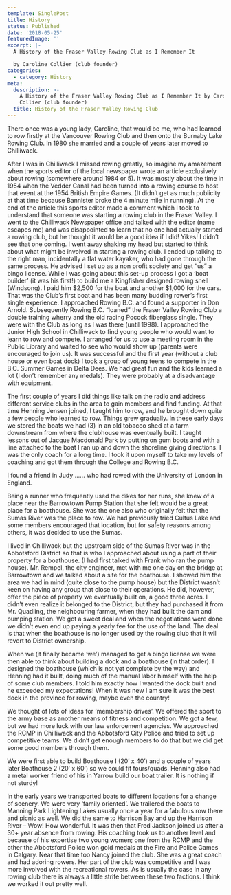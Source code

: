 ```yaml
---
template: SinglePost
title: History
status: Published
date: '2018-05-25'
featuredImage: ''
excerpt: |-
  A History of the Fraser Valley Rowing Club as I Remember It

  by Caroline Collier (club founder)
categories:
  - category: History
meta:
  description: >-
    A History of the Fraser Valley Rowing Club as I Remember It by Caroline
    Collier (club founder)
  title: History of the Fraser Valley Rowing Club
---
```

There once was a young lady, Caroline, that would be me, who had learned to row firstly at the Vancouver Rowing Club and then onto the Burnaby Lake Rowing Club. In 1980 she married and a couple of years later moved to Chilliwack.

After I was in Chilliwack I missed rowing greatly, so imagine my amazement when the sports editor of the local newspaper wrote an article exclusively about rowing (somewhere around 1984 or 5). It was mostly about the time in 1954 when the Vedder Canal had been turned into a rowing course to host that event at the 1954 British Empire Games. (It didn’t get as much publicity at that time because Bannister broke the 4 minute mile in running). At the end of the article this sports editor made a comment which I took to understand that someone was starting a rowing club in the Fraser Valley. I went to the Chilliwack Newspaper office and talked with the editor (name escapes me) and was disappointed to learn that no one had actually started a rowing club, but he thought it would be a good idea if I did! Yikes! I didn’t see that one coming. I went away shaking my head but started to think about what might be involved in starting a rowing club. I ended up talking to the right man, incidentally a flat water kayaker, who had gone through the same process. He advised I set up as a non profit society and get “us” a bingo license. While I was going about this set-up process I got a ‘boat builder’ (it was his first!) to build me a Kingfisher designed rowing shell (Windsong). I paid him $2,500 for the boat and another $1,000 for the oars. That was the Club’s first boat and has been many budding rower’s first single experience. I approached Rowing B.C. and found a supporter in Don Arnold. Subsequently Rowing B.C. “loaned” the Fraser Valley Rowing Club a double training wherry and the old racing Pocock fiberglass single. They were with the Club as long as I was there (until 1998). I approached the Junior High School in Chilliwack to find young people who would want to learn to row and compete. I arranged for us to use a meeting room in the Public Library and waited to see who would show up (parents were encouraged to join us). It was successful and the first year (without a club house or even boat dock) I took a group of young teens to compete in the B.C. Summer Games in Delta Dees. We had great fun and the kids learned a lot (I don’t remember any medals). They were probably at a disadvantage with equipment.

The first couple of years I did things like talk on the radio and address different service clubs in the area to gain members and find funding. At that time Henning Jensen joined, I taught him to row, and he brought down quite a few people who learned to row. Things grew gradually. In these early days we stored the boats we had (3) in an old tobacco shed at a farm downstream from where the clubhouse was eventually built. I taught lessons out of Jacque Macdonald Park by putting on gum boots and with a line attached to the boat I ran up and down the shoreline giving directions. I was the only coach for a long time. I took it upon myself to take my levels of coaching and got them through the College and Rowing B.C.

I found a friend in Judy …… who had rowed with the University of London in England.

Being a runner who frequently used the dikes for her runs, she knew of a place near the Barrowtown Pump Station that she felt would be a great place for a boathouse. She was the one also who originally felt that the Sumas River was the place to row. We had previously tried Cultus Lake and some members encouraged that location, but for safety reasons among others, it was decided to use the Sumas.

I lived in Chilliwack but the upstream side of the Sumas River was in the Abbotsford District so that is who I approached about using a part of their property for a boathouse. (I had first talked with Frank who ran the pump house). Mr. Rempel, the city engineer, met with me one day on the bridge at Barrowtown and we talked about a site for the boathouse. I showed him the area we had in mind (quite close to the pump house) but the District wasn’t keen on having any group that close to their operations. He did, however, offer the piece of property we eventually built on, a good three acres. I didn’t even realize it belonged to the District, but they had purchased it from Mr. Quadling, the neighbouring farmer, when they had built the dam and pumping station. We got a sweet deal and when the negotiations were done we didn’t even end up paying a yearly fee for the use of the land. The deal is that when the boathouse is no longer used by the rowing club that it will revert to District ownership.

When we (it finally became ‘we’) managed to get a bingo license we were then able to think about building a dock and a boathouse (in that order). I designed the boathouse (which is not yet complete by the way) and Henning had it built, doing much of the manual labor himself with the help of some club members. I told him exactly how I wanted the dock built and he exceeded my expectations! When it was new I am sure it was the best dock in the province for rowing, maybe even the country!

We thought of lots of ideas for ‘membership drives’. We offered the sport to the army base as another means of fitness and competition. We got a few, but we had more luck with our law enforcement agencies. We approached the RCMP in Chilliwack and the Abbotsford City Police and tried to set up competitive teams. We didn’t get enough members to do that but we did get some good members through them.

We were first able to build Boathouse I (20’ x 40’) and a couple of years later Boathouse 2 (20’ x 60’) so we could fit fours/quads. Henning also had a metal worker friend of his in Yarrow build our boat trailer. It is nothing if not sturdy!

In the early years we transported boats to different locations for a change of scenery. We were very ‘family oriented’. We trailered the boats to Manning Park Lightening Lakes usually once a year for a fabulous row there and picnic as well. We did the same to Harrison Bay and up the Harrison River – Wow! How wonderful. It was then that Fred Jackson joined us after a 30+ year absence from rowing. His coaching took us to another level and because of his expertise two young women; one from the RCMP and the other the Abbotsford Police won gold medals at the Fire and Police Games in Calgary. Near that time too Nancy joined the club. She was a great coach and had adoring rowers. Her part of the club was competitive and I was more involved with the recreational rowers. As is usually the case in any rowing club there is always a little strife between these two factions. I think we worked it out pretty well.
